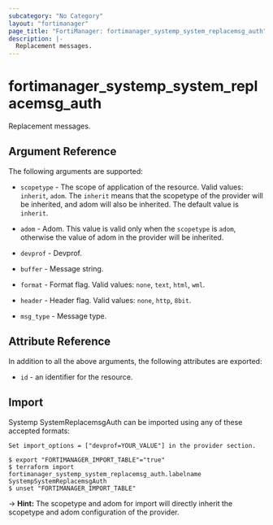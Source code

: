 ```yaml
---
subcategory: "No Category"
layout: "fortimanager"
page_title: "FortiManager: fortimanager_systemp_system_replacemsg_auth"
description: |-
  Replacement messages.
---
```


# fortimanager_systemp_system_replacemsg_auth
Replacement messages.

## Argument Reference


The following arguments are supported:

* `scopetype` - The scope of application of the resource. Valid values: `inherit`, `adom`. The `inherit` means that the scopetype of the provider will be inherited, and adom will also be inherited. The default value is `inherit`.
* `adom` - Adom. This value is valid only when the `scopetype` is `adom`, otherwise the value of adom in the provider will be inherited.
* `devprof` - Devprof.

* `buffer` - Message string.
* `format` - Format flag. Valid values: `none`, `text`, `html`, `wml`.

* `header` - Header flag. Valid values: `none`, `http`, `8bit`.

* `msg_type` - Message type.


## Attribute Reference

In addition to all the above arguments, the following attributes are exported:
* `id` - an identifier for the resource.

## Import

Systemp SystemReplacemsgAuth can be imported using any of these accepted formats:
```
Set import_options = ["devprof=YOUR_VALUE"] in the provider section.

$ export "FORTIMANAGER_IMPORT_TABLE"="true"
$ terraform import fortimanager_systemp_system_replacemsg_auth.labelname SystempSystemReplacemsgAuth
$ unset "FORTIMANAGER_IMPORT_TABLE"
```
-> **Hint:** The scopetype and adom for import will directly inherit the scopetype and adom configuration of the provider.
